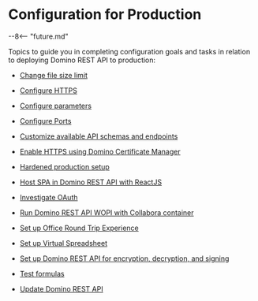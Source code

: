 # Configuration for Production

--8<-- "future.md"

Topics to guide you in completing configuration goals and tasks in relation to deploying Domino REST API to production:

- [Change file size limit](changefilesize.md)

- [Configure HTTPS](httpsprod.md)

- [Configure parameters](configparam.md)

- [Configure Ports](prodports.md)

- [Customize available API schemas and endpoints](customAPI.md)

- [Enable HTTPS using Domino Certificate Manager](dominohttps.md)

- [Hardened production setup](hardening.md)

- [Host SPA in Domino REST API with ReactJS](reactjs.md)

- [Investigate OAuth](oauthinvstgtn.md)

- [Run Domino REST API WOPI with Collabora container](drapiwithcollabora.md)

- [Set up Office Round Trip Experience](roundtrip.md)

- [Set up Virtual Spreadsheet](virtualsheet.md)

<!-- [Set up External IdP for Office Round Trip Experience](roundtripidp.md)-->

- [Set up Domino REST API for encryption, decryption, and signing](signencrypt.md)

- [Test formulas](testformulas.md)

- [Update Domino REST API](versionupdate.md)







